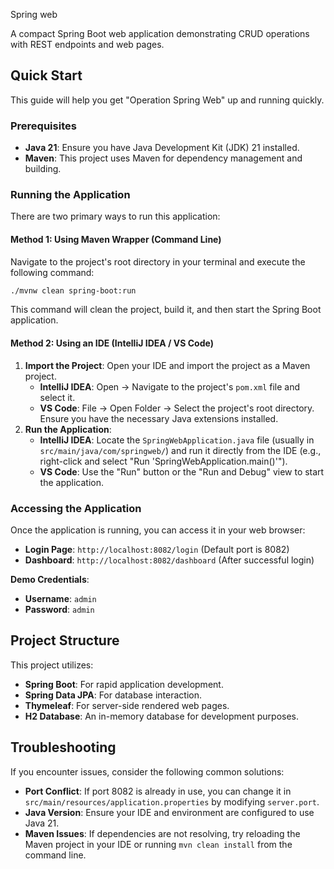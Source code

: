 

 Spring web
 <!-- This for testing  -->



A compact Spring Boot web application demonstrating CRUD operations with REST endpoints and web pages.

## Quick Start

This guide will help you get "Operation Spring Web" up and running quickly.

### Prerequisites

*   **Java 21**: Ensure you have Java Development Kit (JDK) 21 installed.
*   **Maven**: This project uses Maven for dependency management and building.

### Running the Application

There are two primary ways to run this application:

#### Method 1: Using Maven Wrapper (Command Line)

Navigate to the project's root directory in your terminal and execute the following command:

```bash
./mvnw clean spring-boot:run
```

This command will clean the project, build it, and then start the Spring Boot application.

#### Method 2: Using an IDE (IntelliJ IDEA / VS Code)

1.  **Import the Project**: Open your IDE and import the project as a Maven project.
    *   **IntelliJ IDEA**: Open -> Navigate to the project's `pom.xml` file and select it.
    *   **VS Code**: File -> Open Folder -> Select the project's root directory. Ensure you have the necessary Java extensions installed.
2.  **Run the Application**:
    *   **IntelliJ IDEA**: Locate the `SpringWebApplication.java` file (usually in `src/main/java/com/springweb/`) and run it directly from the IDE (e.g., right-click and select "Run 'SpringWebApplication.main()'").
    *   **VS Code**: Use the "Run" button or the "Run and Debug" view to start the application.

### Accessing the Application

Once the application is running, you can access it in your web browser:

*   **Login Page**: `http://localhost:8082/login` (Default port is 8082)
*   **Dashboard**: `http://localhost:8082/dashboard` (After successful login)

**Demo Credentials**:
*   **Username**: `admin`
*   **Password**: `admin`

## Project Structure

This project utilizes:

*   **Spring Boot**: For rapid application development.
*   **Spring Data JPA**: For database interaction.
*   **Thymeleaf**: For server-side rendered web pages.
*   **H2 Database**: An in-memory database for development purposes.

## Troubleshooting

If you encounter issues, consider the following common solutions:

*   **Port Conflict**: If port 8082 is already in use, you can change it in `src/main/resources/application.properties` by modifying `server.port`.
*   **Java Version**: Ensure your IDE and environment are configured to use Java 21.
*   **Maven Issues**: If dependencies are not resolving, try reloading the Maven project in your IDE or running `mvn clean install` from the command line.
